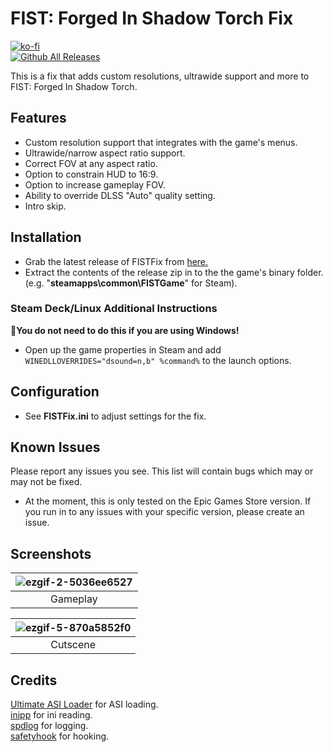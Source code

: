# FIST: Forged In Shadow Torch Fix
[![ko-fi](https://ko-fi.com/img/githubbutton_sm.svg)](https://ko-fi.com/W7W01UAI9)<br />
[![Github All Releases](https://img.shields.io/github/downloads/Lyall/FISTFix/total.svg)](https://github.com/Lyall/FISTFix/releases)

This is a fix that adds custom resolutions, ultrawide support and more to FIST: Forged In Shadow Torch.<br />

## Features
- Custom resolution support that integrates with the game's menus.
- Ultrawide/narrow aspect ratio support.
- Correct FOV at any aspect ratio.
- Option to constrain HUD to 16:9.
- Option to increase gameplay FOV.
- Ability to override DLSS "Auto" quality setting.
- Intro skip.

## Installation
- Grab the latest release of FISTFix from [here.](https://github.com/Lyall/FISTFix/releases)
- Extract the contents of the release zip in to the the game's binary folder.<br />(e.g. "**steamapps\common\FISTGame**" for Steam).

### Steam Deck/Linux Additional Instructions
🚩**You do not need to do this if you are using Windows!**
- Open up the game properties in Steam and add `WINEDLLOVERRIDES="dsound=n,b" %command%` to the launch options.

## Configuration
- See **FISTFix.ini** to adjust settings for the fix.

## Known Issues
Please report any issues you see.
This list will contain bugs which may or may not be fixed.

- At the moment, this is only tested on the Epic Games Store version. If you run in to any issues with your specific version, please create an issue.
## Screenshots

| ![ezgif-2-5036ee6527](https://github.com/Lyall/FISTFix/assets/695941/18dc4094-56f6-4b13-84ac-2d044ecf112d) |
|:--:|
| Gameplay |

|![ezgif-5-870a5852f0](https://github.com/Lyall/FISTFix/assets/695941/7b3a6a12-cac0-4a37-ab63-81aab8739734) |
|:--:|
| Cutscene |

## Credits
[Ultimate ASI Loader](https://github.com/ThirteenAG/Ultimate-ASI-Loader) for ASI loading. <br />
[inipp](https://github.com/mcmtroffaes/inipp) for ini reading. <br />
[spdlog](https://github.com/gabime/spdlog) for logging. <br />
[safetyhook](https://github.com/cursey/safetyhook) for hooking.
